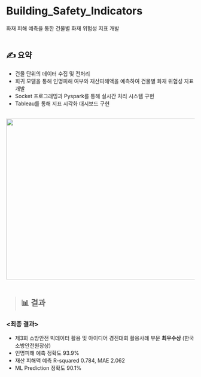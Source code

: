 # Building_Safety_Indicators
화재 피해 예측을 통한 건물별 화재 위험성 지표 개발
<br/>
<br/>

## ✍ 요약
- 건물 단위의 데이터 수집 및 전처리
- 회귀 모델을 통해 인명피해 여부와 재산피해액을 예측하여 건물별 화재 위험성 지표 개발
- Socket 프로그래밍과 Pyspark를 통해 실시간 처리 시스템 구현
- Tableau를 통해 지표 시각화 대시보드 구현
<br/>

<img src="https://github.com/tgwon/Building_Safety_Indicators/assets/102985590/9a5d8f36-53e9-46b1-8f32-6ae899ed683f"  width="780" height="430">
<br/>
<br/>

> ## 📊 결과

### <최종 결과>
- 제3회 소방안전 빅데이터 활용 및 아이디어 경진대회 활용사례 부문 **최우수상** (한국소방안전원장상)
- 인명피해 예측 정확도 93.9%
- 재산 피해액 예측 R-squared 0.784, MAE 2.062
- ML Prediction 정확도 90.1%
